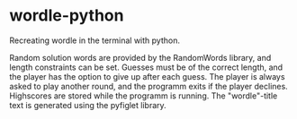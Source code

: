 # wordle-python
Recreating wordle in the terminal with python.

Random solution words are provided by the RandomWords library, and length constraints can be set.
Guesses must be of the correct length, and the player has the option to give up after each guess.
The player is always asked to play another round, and the programm exits if the player declines.
Highscores are stored while the programm is running.
The "wordle"-title text is generated using the pyfiglet library.
